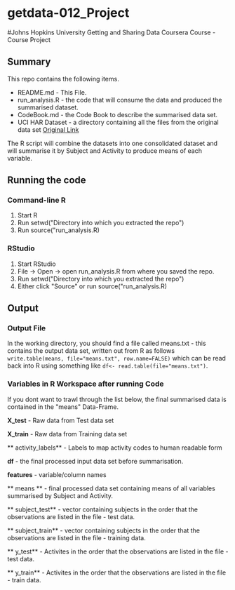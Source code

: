 # getdata-012_Project
#Johns Hopkins University Getting and Sharing Data Coursera Course - Course Project

## Summary

This repo contains the following items.

* README.md - This File.
* run_analysis.R - the code that will consume the data and produced the summarised dataset.
* CodeBook.md - the Code Book to describe the summarised data set.
* UCI HAR Dataset - a directory containing all the files from the original data set [Original Link](http://archive.ics.uci.edu/ml/machine-learning-databases/00240/)

The R script will combine the datasets into one consolidated dataset and will summarise it by Subject and Activity to produce means of each variable.

## Running the code

### Command-line R
1. Start R
2. Run setwd("Directory into which you extracted the repo")
3. Run source("run_analysis.R)

### RStudio
1. Start RStudio
2. File -> Open -> open run_analysis.R from where you saved the repo.
3. Run setwd("Directory into which you extracted the repo")
4. Either click "Source" or run source("run_analysis.R)

## Output

### Output File
In the working directory, you should find a file called means.txt - this contains the output data set, written out from R as follows `write.table(means, file="means.txt", row.name=FALSE)` which can be read back into R using something like `df<- read.table(file="means.txt")`.

### Variables in R Workspace after running Code

If you dont want to trawl through the list below, the final summarised data is contained in the "means" Data-Frame.


**X_test** - Raw data from Test data set

**X_train** - Raw data from Training data set

** activity_labels** - Labels to map activity codes to human readable form

**df** - the final processed input data set before summarisation.

**features** - variable/column names

** means ** - final processed data set containing means of all variables summarised by Subject and Activity.

** subject_test** - vector containing subjects in the order that the observations are listed in the file - test data.

** subject_train** - vector containing subjects in the order that the observations are listed in the file - training data.

** y_test** - Activites in the order that the observations are listed in the file - test data.

** y_train** - Activites in the order that the observations are listed in the file - train data.
